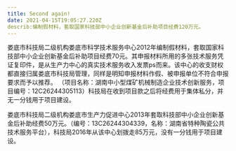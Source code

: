```yaml
---
title: Second again!
date: 2021-04-15T19:05:27.220Z
describ:编制假材料，套取国家科技部中小企业创新基金后补助项目经费120万元。
---
```


娄底市科技局二级机构娄底市科学技术服务中心2012年编制假材料，套取国家科技部中小企业创新基金后补助项目经费70元。其申报材料所用的多张技术服务凭证复印件，是从生产力中心的真实技术服务收入发票ps而来。该中心的收支财权都直接归属娄底市科技局管理，同样是明知申报材料作假、被申报单位不符合申报要求而予以推荐。 （项目名称：湖南中小型煤矿机械制造企业技术创新服务，项目编号：12C26244305113）科技局在收到项目款之后将经费用于集体私分，并无一分钱用于项目建设。

娄底市科技局二级机构娄底市生产力促进中心2013年套取科技部中小企业创新基金后补助经费50万元。（编号：13C26244304339，名称：湖南省特种陶瓷公共技术服务平台），科技局2016年从该中心划拨走85万元，没有一分钱用于项目建设。